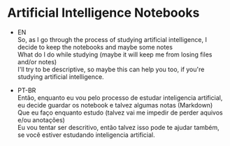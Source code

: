 # Artificial Intelligence Notebooks
* EN  
So, as I go through the process of studying artificial intelligence, I decide to keep the notebooks and maybe some notes  
What do I do while studying (maybe it will keep me from losing files and/or notes)  
I'll try to be descriptive, so maybe this can help you too, if you're studying artificial intelligence.  

* PT-BR  
Então, enquanto eu vou pelo processo de estudar inteligencia artificial, eu decide guardar os notebook e talvez algumas notas (Markdown)  
Que eu faço enquanto estudo (talvez vai me impedir de perder aquivos e/ou anotações)  
Eu vou tentar ser descritivo, então talvez isso pode te ajudar também, se você estiver estudando inteligencia artificial.  

